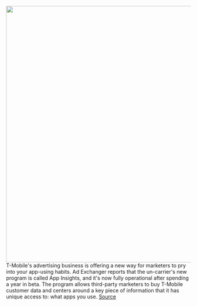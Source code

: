 <img src='https://cdn.vox-cdn.com/thumbor/TI4-mYo58eQYpQFE4j_Dq5ImFeQ=/0x0:2040x1360/1200x800/filters:focal(857x517:1183x843)/cdn.vox-cdn.com/uploads/chorus_image/image/71014010/acastro_191108_1777_t-mobile_0002.0.0.jpg' width='700px' /><br/>
T-Mobile's advertising business is offering a new way for marketers to pry into your app-using habits. Ad Exchanger reports that the un-carrier's new program is called App Insights, and it's now fully operational after spending a year in beta. The program allows third-party marketers to buy T-Mobile customer data and centers around a key piece of information that it has unique access to: what apps you use.
<a href='https://www.theverge.com/2022/6/24/23181851/t-mobile-browsing-data-app-insights-marketing-opt-out'> Source <a/>